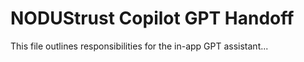 # NODUStrust Copilot GPT Handoff

This file outlines responsibilities for the in-app GPT assistant...